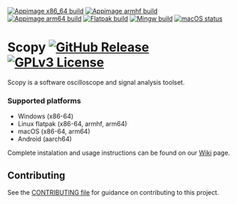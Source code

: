 [![Appimage x86_64 build](https://github.com/analogdevicesinc/scopy/actions/workflows/appimage-x86_64.yml/badge.svg?branch=main)](https://github.com/analogdevicesinc/scopy/actions/workflows/appimage-x86_64.yml?query=branch%3Amain)
[![Appimage armhf build](https://github.com/analogdevicesinc/scopy/actions/workflows/appimage-armhf.yml/badge.svg?branch=main)](https://github.com/analogdevicesinc/scopy/actions/workflows/appimage-armhf.yml?query=branch%3Amain)
[![Appimage arm64 build](https://github.com/analogdevicesinc/scopy/actions/workflows/appimage-arm64.yml/badge.svg?branch=main)](https://github.com/analogdevicesinc/scopy/actions/workflows/appimage-arm64.yml?query=branch%3Amain)
[![Flatpak build](https://github.com/analogdevicesinc/scopy/actions/workflows/linuxflatpakbuild.yml/badge.svg?branch=main)](https://github.com/analogdevicesinc/scopy/actions/workflows/linuxflatpakbuild.yml?query=branch%3Amain)
[![Mingw build](https://github.com/analogdevicesinc/scopy/actions/workflows/mingwbuild.yml/badge.svg?branch=main)](https://github.com/analogdevicesinc/scopy/actions/workflows/mingwbuild.yml?query=branch%3Amain)
[![macOS status](https://dev.azure.com/AnalogDevices/M2k/_apis/build/status/analogdevicesinc.scopy?branchName=main&label=Scopy%20macOS)](https://dev.azure.com/AnalogDevices/M2k/_build?definitionId=25&_a=summary&branchFilter=5915%2C5915)

# Scopy [![GitHub Release](https://img.shields.io/github/release/analogdevicesinc/scopy.svg)](https://github.com/analogdevicesinc/scopy/releases/latest)  [![GPLv3 License](https://img.shields.io/badge/License-GPL%20v3-yellow.svg)](https://github.com/analogdevicesinc/scopy/blob/update-readme/LICENSE)
Scopy is a software oscilloscope and signal analysis toolset.

### Supported platforms
- Windows (x86-64)
- Linux flatpak (x86-64, armhf, arm64)
- macOS (x86-64, arm64)
- Android (aarch64)

Complete instalation and usage instructions can be found on our [Wiki](https://wiki.analog.com/university/tools/m2k/scopy) page.

## Contributing

See the [CONTRIBUTING file](CONTRIBUTING.md) for guidance on contributing to this project.
